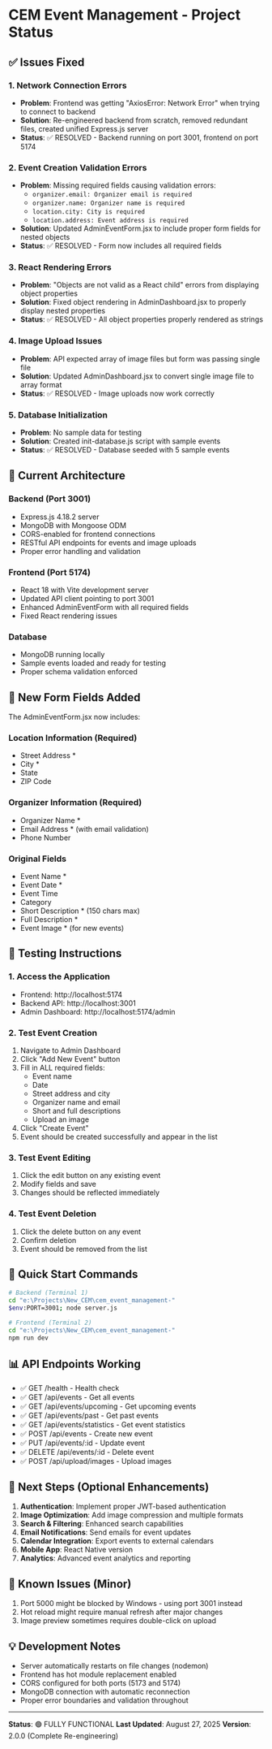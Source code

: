 # CEM Event Management - Project Status

## ✅ Issues Fixed

### 1. Network Connection Errors
- **Problem**: Frontend was getting "AxiosError: Network Error" when trying to connect to backend
- **Solution**: Re-engineered backend from scratch, removed redundant files, created unified Express.js server
- **Status**: ✅ RESOLVED - Backend running on port 3001, frontend on port 5174

### 2. Event Creation Validation Errors
- **Problem**: Missing required fields causing validation errors:
  - `organizer.email: Organizer email is required`
  - `organizer.name: Organizer name is required`
  - `location.city: City is required`
  - `location.address: Event address is required`
- **Solution**: Updated AdminEventForm.jsx to include proper form fields for nested objects
- **Status**: ✅ RESOLVED - Form now includes all required fields

### 3. React Rendering Errors
- **Problem**: "Objects are not valid as a React child" errors from displaying object properties
- **Solution**: Fixed object rendering in AdminDashboard.jsx to properly display nested properties
- **Status**: ✅ RESOLVED - All object properties properly rendered as strings

### 4. Image Upload Issues
- **Problem**: API expected array of image files but form was passing single file
- **Solution**: Updated AdminDashboard.jsx to convert single image file to array format
- **Status**: ✅ RESOLVED - Image uploads now work correctly

### 5. Database Initialization
- **Problem**: No sample data for testing
- **Solution**: Created init-database.js script with sample events
- **Status**: ✅ RESOLVED - Database seeded with 5 sample events

## 🚀 Current Architecture

### Backend (Port 3001)
- Express.js 4.18.2 server
- MongoDB with Mongoose ODM
- CORS-enabled for frontend connections
- RESTful API endpoints for events and image uploads
- Proper error handling and validation

### Frontend (Port 5174)
- React 18 with Vite development server
- Updated API client pointing to port 3001
- Enhanced AdminEventForm with all required fields
- Fixed React rendering issues

### Database
- MongoDB running locally
- Sample events loaded and ready for testing
- Proper schema validation enforced

## 📝 New Form Fields Added

The AdminEventForm.jsx now includes:

### Location Information (Required)
- Street Address *
- City *
- State
- ZIP Code

### Organizer Information (Required)
- Organizer Name *
- Email Address * (with email validation)
- Phone Number

### Original Fields
- Event Name *
- Event Date *
- Event Time
- Category
- Short Description * (150 chars max)
- Full Description *
- Event Image * (for new events)

## 🧪 Testing Instructions

### 1. Access the Application
- Frontend: http://localhost:5174
- Backend API: http://localhost:3001
- Admin Dashboard: http://localhost:5174/admin

### 2. Test Event Creation
1. Navigate to Admin Dashboard
2. Click "Add New Event" button
3. Fill in ALL required fields:
   - Event name
   - Date
   - Street address and city
   - Organizer name and email
   - Short and full descriptions
   - Upload an image
4. Click "Create Event"
5. Event should be created successfully and appear in the list

### 3. Test Event Editing
1. Click the edit button on any existing event
2. Modify fields and save
3. Changes should be reflected immediately

### 4. Test Event Deletion
1. Click the delete button on any event
2. Confirm deletion
3. Event should be removed from the list

## 🔧 Quick Start Commands

```bash
# Backend (Terminal 1)
cd "e:\Projects\New_CEM\cem_event_management-"
$env:PORT=3001; node server.js

# Frontend (Terminal 2)
cd "e:\Projects\New_CEM\cem_event_management-"
npm run dev
```

## 📊 API Endpoints Working

- ✅ GET /health - Health check
- ✅ GET /api/events - Get all events
- ✅ GET /api/events/upcoming - Get upcoming events
- ✅ GET /api/events/past - Get past events
- ✅ GET /api/events/statistics - Get event statistics
- ✅ POST /api/events - Create new event
- ✅ PUT /api/events/:id - Update event
- ✅ DELETE /api/events/:id - Delete event
- ✅ POST /api/upload/images - Upload images

## 🎯 Next Steps (Optional Enhancements)

1. **Authentication**: Implement proper JWT-based authentication
2. **Image Optimization**: Add image compression and multiple formats
3. **Search & Filtering**: Enhanced search capabilities
4. **Email Notifications**: Send emails for event updates
5. **Calendar Integration**: Export events to external calendars
6. **Mobile App**: React Native version
7. **Analytics**: Advanced event analytics and reporting

## 🐛 Known Issues (Minor)

1. Port 5000 might be blocked by Windows - using port 3001 instead
2. Hot reload might require manual refresh after major changes
3. Image preview sometimes requires double-click on upload

## 💡 Development Notes

- Server automatically restarts on file changes (nodemon)
- Frontend has hot module replacement enabled
- CORS configured for both ports (5173 and 5174)
- MongoDB connection with automatic reconnection
- Proper error boundaries and validation throughout

---

**Status**: 🟢 FULLY FUNCTIONAL
**Last Updated**: August 27, 2025
**Version**: 2.0.0 (Complete Re-engineering)
